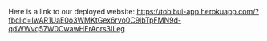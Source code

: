 Here is a link to our deployed website: 
https://tobibui-app.herokuapp.com/?fbclid=IwAR1UaE0o3WMKtGex6rvo0C9ibTpFMN9d-qdWWvq57W0CwawHErAors3ILeg
